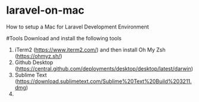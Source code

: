 # laravel-on-mac
How to setup a Mac for Laravel Development Environment

#Tools
Download and install the following tools
1. iTerm2 (https://www.iterm2.com/) and then install Oh My Zsh (https://ohmyz.sh/)
2. Github Desktop (https://central.github.com/deployments/desktop/desktop/latest/darwin)
3. Sublime Text (https://download.sublimetext.com/Sublime%20Text%20Build%203211.dmg)
4. 

